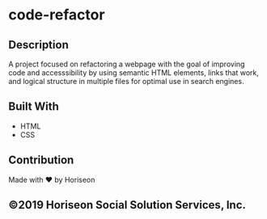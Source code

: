 # code-refactor

## Description
A project focused on refactoring a webpage with the goal of improving code and accesssibility by using semantic HTML elements, links that work, and logical structure in multiple files for optimal use in search engines. 

## Built With
* HTML
* CSS




## Contribution
Made with ❤️ by Horiseon

## ©️2019 Horiseon Social Solution Services, Inc.